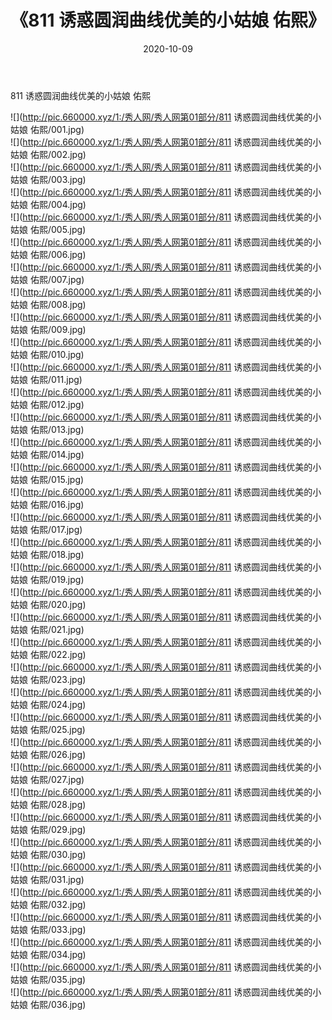 ﻿---
layout: post
title:  《811 诱惑圆润曲线优美的小姑娘 佑熙》
date:   2020-10-09
img: http://pic.660000.xyz/1:/秀人网/秀人网第01部分/811 诱惑圆润曲线优美的小姑娘 佑熙/000.jpg
categories: [美女, 清纯, 唯美]
---

811 诱惑圆润曲线优美的小姑娘 佑熙

  ![](http://pic.660000.xyz/1:/秀人网/秀人网第01部分/811 诱惑圆润曲线优美的小姑娘 佑熙/001.jpg) <br> ![](http://pic.660000.xyz/1:/秀人网/秀人网第01部分/811 诱惑圆润曲线优美的小姑娘 佑熙/002.jpg) <br> ![](http://pic.660000.xyz/1:/秀人网/秀人网第01部分/811 诱惑圆润曲线优美的小姑娘 佑熙/003.jpg) <br> ![](http://pic.660000.xyz/1:/秀人网/秀人网第01部分/811 诱惑圆润曲线优美的小姑娘 佑熙/004.jpg) <br> ![](http://pic.660000.xyz/1:/秀人网/秀人网第01部分/811 诱惑圆润曲线优美的小姑娘 佑熙/005.jpg) <br> ![](http://pic.660000.xyz/1:/秀人网/秀人网第01部分/811 诱惑圆润曲线优美的小姑娘 佑熙/006.jpg) <br> ![](http://pic.660000.xyz/1:/秀人网/秀人网第01部分/811 诱惑圆润曲线优美的小姑娘 佑熙/007.jpg) <br> ![](http://pic.660000.xyz/1:/秀人网/秀人网第01部分/811 诱惑圆润曲线优美的小姑娘 佑熙/008.jpg) <br> ![](http://pic.660000.xyz/1:/秀人网/秀人网第01部分/811 诱惑圆润曲线优美的小姑娘 佑熙/009.jpg) <br> ![](http://pic.660000.xyz/1:/秀人网/秀人网第01部分/811 诱惑圆润曲线优美的小姑娘 佑熙/010.jpg) <br> ![](http://pic.660000.xyz/1:/秀人网/秀人网第01部分/811 诱惑圆润曲线优美的小姑娘 佑熙/011.jpg) <br> ![](http://pic.660000.xyz/1:/秀人网/秀人网第01部分/811 诱惑圆润曲线优美的小姑娘 佑熙/012.jpg) <br> ![](http://pic.660000.xyz/1:/秀人网/秀人网第01部分/811 诱惑圆润曲线优美的小姑娘 佑熙/013.jpg) <br> ![](http://pic.660000.xyz/1:/秀人网/秀人网第01部分/811 诱惑圆润曲线优美的小姑娘 佑熙/014.jpg) <br> ![](http://pic.660000.xyz/1:/秀人网/秀人网第01部分/811 诱惑圆润曲线优美的小姑娘 佑熙/015.jpg) <br> ![](http://pic.660000.xyz/1:/秀人网/秀人网第01部分/811 诱惑圆润曲线优美的小姑娘 佑熙/016.jpg) <br> ![](http://pic.660000.xyz/1:/秀人网/秀人网第01部分/811 诱惑圆润曲线优美的小姑娘 佑熙/017.jpg) <br> ![](http://pic.660000.xyz/1:/秀人网/秀人网第01部分/811 诱惑圆润曲线优美的小姑娘 佑熙/018.jpg) <br> ![](http://pic.660000.xyz/1:/秀人网/秀人网第01部分/811 诱惑圆润曲线优美的小姑娘 佑熙/019.jpg) <br> ![](http://pic.660000.xyz/1:/秀人网/秀人网第01部分/811 诱惑圆润曲线优美的小姑娘 佑熙/020.jpg) <br> ![](http://pic.660000.xyz/1:/秀人网/秀人网第01部分/811 诱惑圆润曲线优美的小姑娘 佑熙/021.jpg) <br> ![](http://pic.660000.xyz/1:/秀人网/秀人网第01部分/811 诱惑圆润曲线优美的小姑娘 佑熙/022.jpg) <br> ![](http://pic.660000.xyz/1:/秀人网/秀人网第01部分/811 诱惑圆润曲线优美的小姑娘 佑熙/023.jpg) <br> ![](http://pic.660000.xyz/1:/秀人网/秀人网第01部分/811 诱惑圆润曲线优美的小姑娘 佑熙/024.jpg) <br> ![](http://pic.660000.xyz/1:/秀人网/秀人网第01部分/811 诱惑圆润曲线优美的小姑娘 佑熙/025.jpg) <br> ![](http://pic.660000.xyz/1:/秀人网/秀人网第01部分/811 诱惑圆润曲线优美的小姑娘 佑熙/026.jpg) <br> ![](http://pic.660000.xyz/1:/秀人网/秀人网第01部分/811 诱惑圆润曲线优美的小姑娘 佑熙/027.jpg) <br> ![](http://pic.660000.xyz/1:/秀人网/秀人网第01部分/811 诱惑圆润曲线优美的小姑娘 佑熙/028.jpg) <br> ![](http://pic.660000.xyz/1:/秀人网/秀人网第01部分/811 诱惑圆润曲线优美的小姑娘 佑熙/029.jpg) <br> ![](http://pic.660000.xyz/1:/秀人网/秀人网第01部分/811 诱惑圆润曲线优美的小姑娘 佑熙/030.jpg) <br> ![](http://pic.660000.xyz/1:/秀人网/秀人网第01部分/811 诱惑圆润曲线优美的小姑娘 佑熙/031.jpg) <br> ![](http://pic.660000.xyz/1:/秀人网/秀人网第01部分/811 诱惑圆润曲线优美的小姑娘 佑熙/032.jpg) <br> ![](http://pic.660000.xyz/1:/秀人网/秀人网第01部分/811 诱惑圆润曲线优美的小姑娘 佑熙/033.jpg) <br> ![](http://pic.660000.xyz/1:/秀人网/秀人网第01部分/811 诱惑圆润曲线优美的小姑娘 佑熙/034.jpg) <br> ![](http://pic.660000.xyz/1:/秀人网/秀人网第01部分/811 诱惑圆润曲线优美的小姑娘 佑熙/035.jpg) <br> ![](http://pic.660000.xyz/1:/秀人网/秀人网第01部分/811 诱惑圆润曲线优美的小姑娘 佑熙/036.jpg) <br>